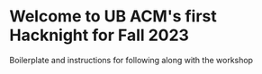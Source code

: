 # Welcome to UB ACM's first Hacknight for Fall 2023
Boilerplate and instructions for following along with the workshop
